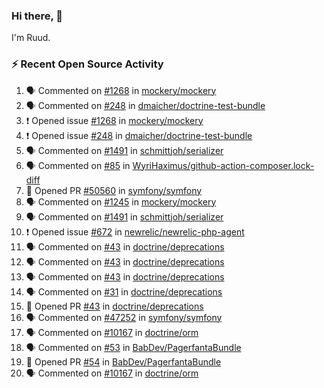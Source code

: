 ### Hi there, 👋

I'm Ruud.
 
### :zap: Recent Open Source Activity

<!--START_SECTION:activity-->
1. 🗣 Commented on [#1268](https://github.com/mockery/mockery/issues/1268) in [mockery/mockery](https://github.com/mockery/mockery)
2. 🗣 Commented on [#248](https://github.com/dmaicher/doctrine-test-bundle/issues/248) in [dmaicher/doctrine-test-bundle](https://github.com/dmaicher/doctrine-test-bundle)
3. ❗ Opened issue [#1268](https://github.com/mockery/mockery/issues/1268) in [mockery/mockery](https://github.com/mockery/mockery)
4. ❗ Opened issue [#248](https://github.com/dmaicher/doctrine-test-bundle/issues/248) in [dmaicher/doctrine-test-bundle](https://github.com/dmaicher/doctrine-test-bundle)
5. 🗣 Commented on [#1491](https://github.com/schmittjoh/serializer/issues/1491) in [schmittjoh/serializer](https://github.com/schmittjoh/serializer)
6. 🗣 Commented on [#85](https://github.com/WyriHaximus/github-action-composer.lock-diff/issues/85) in [WyriHaximus/github-action-composer.lock-diff](https://github.com/WyriHaximus/github-action-composer.lock-diff)
7. 💪 Opened PR [#50560](https://github.com/symfony/symfony/pull/50560) in [symfony/symfony](https://github.com/symfony/symfony)
8. 🗣 Commented on [#1245](https://github.com/mockery/mockery/issues/1245) in [mockery/mockery](https://github.com/mockery/mockery)
9. 🗣 Commented on [#1491](https://github.com/schmittjoh/serializer/issues/1491) in [schmittjoh/serializer](https://github.com/schmittjoh/serializer)
10. ❗ Opened issue [#672](https://github.com/newrelic/newrelic-php-agent/issues/672) in [newrelic/newrelic-php-agent](https://github.com/newrelic/newrelic-php-agent)
11. 🗣 Commented on [#43](https://github.com/doctrine/deprecations/issues/43) in [doctrine/deprecations](https://github.com/doctrine/deprecations)
12. 🗣 Commented on [#43](https://github.com/doctrine/deprecations/issues/43) in [doctrine/deprecations](https://github.com/doctrine/deprecations)
13. 🗣 Commented on [#43](https://github.com/doctrine/deprecations/issues/43) in [doctrine/deprecations](https://github.com/doctrine/deprecations)
14. 🗣 Commented on [#31](https://github.com/doctrine/deprecations/issues/31) in [doctrine/deprecations](https://github.com/doctrine/deprecations)
15. 💪 Opened PR [#43](https://github.com/doctrine/deprecations/pull/43) in [doctrine/deprecations](https://github.com/doctrine/deprecations)
16. 🗣 Commented on [#47252](https://github.com/symfony/symfony/issues/47252) in [symfony/symfony](https://github.com/symfony/symfony)
17. 🗣 Commented on [#10167](https://github.com/doctrine/orm/issues/10167) in [doctrine/orm](https://github.com/doctrine/orm)
18. 🗣 Commented on [#53](https://github.com/BabDev/PagerfantaBundle/issues/53) in [BabDev/PagerfantaBundle](https://github.com/BabDev/PagerfantaBundle)
19. 💪 Opened PR [#54](https://github.com/BabDev/PagerfantaBundle/pull/54) in [BabDev/PagerfantaBundle](https://github.com/BabDev/PagerfantaBundle)
20. 🗣 Commented on [#10167](https://github.com/doctrine/orm/issues/10167) in [doctrine/orm](https://github.com/doctrine/orm)
<!--END_SECTION:activity-->
